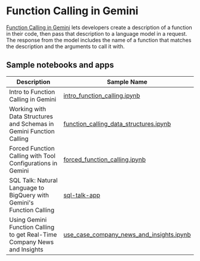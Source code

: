# Function Calling in Gemini

[Function Calling in Gemini](https://cloud.google.com/vertex-ai/generative-ai/docs/multimodal/function-calling)
lets developers create a description of a function in their code, then pass that
description to a language model in a request. The response from the model
includes the name of a function that matches the description and the arguments
to call it with.

## Sample notebooks and apps

Description | Sample Name
-- | --
Intro to Function Calling in Gemini | [intro_function_calling.ipynb](intro_function_calling.ipynb)
Working with Data Structures and Schemas in Gemini Function Calling | [function_calling_data_structures.ipynb](function_calling_data_structures.ipynb)
Forced Function Calling with Tool Configurations in Gemini | [forced_function_calling.ipynb](forced_function_calling.ipynb)
SQL Talk: Natural Language to BigQuery with Gemini's Function Calling | [sql-talk-app](sql-talk-app)
Using Gemini Function Calling to get Real-Time Company News and Insights | [use_case_company_news_and_insights.ipynb](use_case_company_news_and_insights.ipynb)
